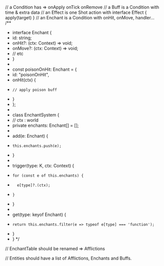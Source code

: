   // a Condition has => onApply onTick onRemove
  // a Buff is a Condition with time & extra data
  // an Effect is one Shot action with interface Effect { apply(target) }
  // an Enchant is a Condition with onHit, onMove, handler...
  /**
  * interface Enchant {
  *   id: string;
  *   onHit?: (ctx: Context) => void;
  *   onMove?: (ctx: Context) => void;
  *   // etc
  * }
  *
  * const poisonOnHit: Enchant = {
  *   id: "poisonOnHit",
  *   onHit(ctx) {
  *     // apply poison buff
  *   }
  * };
  *
  * class EnchantSystem {
  *   // ctx : world
  *   private enchants: Enchant[] = [];
  *
  *   add(e: Enchant) {
  *     this.enchants.push(e);
  *   }
  *
  *   trigger<K extends keyof Enchant>(type: K, ctx: Context) {
  *     for (const e of this.enchants) {
  *       e[type]?.(ctx);
  *     }
  *   }
  *
  *   get(type: keyof Enchant) {
  *     return this.enchants.filter(e => typeof e[type] === 'function');
  *   }
  * }
  */


  // EnchantTable should be renamed => Afflictions
  
  // Entities should have a list of Afflictions, Enchants and Buffs.